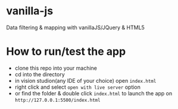 # vanilla-js
Data filtering &amp; mapping with vanillaJS/JQuery &amp; HTML5

# How to run/test the app

- clone this repo into your machine
- cd into the directory
- in vision studion(any IDE of your choice) open `index.html`
- right click and select `open with live server` option 
- or find the folder & double click `index.html` to launch the app on `http://127.0.0.1:5500/index.html`
